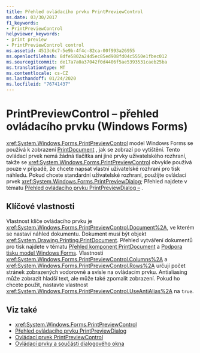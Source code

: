 ```yaml
---
title: Přehled ovládacího prvku PrintPreviewControl
ms.date: 03/30/2017
f1_keywords:
- PrintPreviewControl
helpviewer_keywords:
- print preview
- PrintPreviewControl control
ms.assetid: 4513c6c7-5e9b-4f4c-82ca-00f993a26955
ms.openlocfilehash: 8dfe5802a24d5ec85ed908fd04c5550e1fbec012
ms.sourcegitcommit: de17a7a0a37042f0d4406f5ae5393531caeb25ba
ms.translationtype: MT
ms.contentlocale: cs-CZ
ms.lasthandoff: 01/24/2020
ms.locfileid: "76741437"
---
```

# <a name="printpreviewcontrol-control-overview-windows-forms"></a>PrintPreviewControl – přehled ovládacího prvku (Windows Forms)
<xref:System.Windows.Forms.PrintPreviewControl> model Windows Forms se používá k zobrazení [PrintDocument](printdocument-component-windows-forms.md) , jak se zobrazí po vytištění. Tento ovládací prvek nemá žádná tlačítka ani jiné prvky uživatelského rozhraní, takže se <xref:System.Windows.Forms.PrintPreviewControl> obvykle používá pouze v případě, že chcete napsat vlastní uživatelské rozhraní pro tisk náhledu. Pokud chcete standardní uživatelské rozhraní, použijte ovládací prvek <xref:System.Windows.Forms.PrintPreviewDialog>; Přehled najdete v tématu [Přehled ovládacího prvku PrintPreviewDialog –](printpreviewdialog-control-overview-windows-forms.md) .  
  
## <a name="key-properties"></a>Klíčové vlastnosti  
 Vlastnost klíče ovládacího prvku je <xref:System.Windows.Forms.PrintPreviewControl.Document%2A>, ve kterém se nastaví náhled dokumentu. Dokument musí být objekt <xref:System.Drawing.Printing.PrintDocument>. Přehled vytváření dokumentů pro tisk najdete v tématu [Přehled komponent PrintDocument](printdocument-component-overview-windows-forms.md) a [Podpora tisku model Windows Forms](../advanced/windows-forms-print-support.md). Vlastnosti <xref:System.Windows.Forms.PrintPreviewControl.Columns%2A> a <xref:System.Windows.Forms.PrintPreviewControl.Rows%2A> určují počet stránek zobrazených vodorovně a svisle na ovládacím prvku. Antialiasing může zobrazit hladší text, ale může také zpomalit zobrazení. Pokud ho chcete použít, nastavte vlastnost <xref:System.Windows.Forms.PrintPreviewControl.UseAntiAlias%2A> na `true`.  
  
## <a name="see-also"></a>Viz také

- <xref:System.Windows.Forms.PrintPreviewControl>
- [Přehled ovládacího prvku PrintPreviewDialog](printpreviewdialog-control-overview-windows-forms.md)
- [Ovládací prvek PrintPreviewControl](printpreviewcontrol-control-windows-forms.md)
- [Ovládací prvky a součásti dialogového okna](dialog-box-controls-and-components-windows-forms.md)
